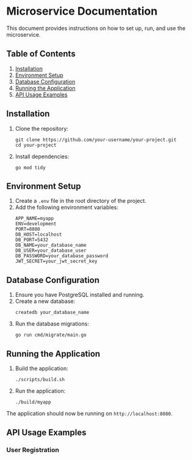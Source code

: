 # Microservice Documentation

This document provides instructions on how to set up, run, and use the microservice.

## Table of Contents

1. [Installation](#installation)
2. [Environment Setup](#environment-setup)
3. [Database Configuration](#database-configuration)
4. [Running the Application](#running-the-application)
5. [API Usage Examples](#api-usage-examples)

## Installation

1. Clone the repository:

   ```
   git clone https://github.com/your-username/your-project.git
   cd your-project
   ```

2. Install dependencies:
   ```
   go mod tidy
   ```

## Environment Setup

1. Create a `.env` file in the root directory of the project.
2. Add the following environment variables:
   ```
   APP_NAME=myapp
   ENV=development
   PORT=8080
   DB_HOST=localhost
   DB_PORT=5432
   DB_NAME=your_database_name
   DB_USER=your_database_user
   DB_PASSWORD=your_database_password
   JWT_SECRET=your_jwt_secret_key
   ```

## Database Configuration

1. Ensure you have PostgreSQL installed and running.
2. Create a new database:
   ```
   createdb your_database_name
   ```
3. Run the database migrations:
   ```
   go run cmd/migrate/main.go
   ```

## Running the Application

1. Build the application:

   ```
   ./scripts/build.sh
   ```

2. Run the application:
   ```
   ./build/myapp
   ```

The application should now be running on `http://localhost:8080`.

## API Usage Examples

### User Registration
